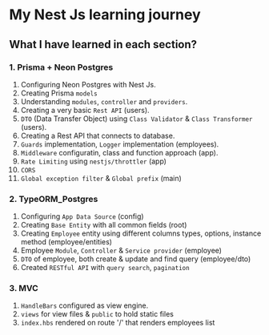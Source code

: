 # My Nest Js learning journey

## What I have learned in each section?

### 1. Prisma + Neon Postgres

1. Configuring Neon Postgres with Nest Js.
2. Creating Prisma `models`
3. Understanding `modules`, `controller` and `providers`.
4. Creating a very basic `Rest API` (users).
5. `DTO` (Data Transfer Object) using `Class Validator` & `Class Transformer` (users).
5. Creating a Rest API that connects to database.
6. `Guards` implementation, `Logger` implementation (employees).
7. `Middleware` configuratin, class and function approach (app).
8. `Rate Limiting` using `nestjs/throttler` (app)
9. `CORS`
10. `Global exception filter` & `Global prefix` (main)  

  
### 2. TypeORM_Postgres

1. Configuring `App Data Source` (config) 
2. Creating `Base Entity` with all common fields (root)
3. Creating `Employee` entity using different columns types, options, instance method (employee/entities)
4. Employee `Module`, `Controller` & `Service provider` (employee)
4. `DTO` of employee, both create & update and find query (employee/dto)
5. Created `RESTful API` with `query search`, `pagination` 


### 3. MVC

1. `HandleBars` configured as view engine.
2. `views` for view files & `public` to hold static files
3. `index.hbs` rendered on route '/' that renders employees list